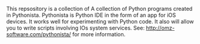This repsository is a collection of A collection of Python programs created in Pythonista.  Pythonista is Python IDE in the form of an app for iOS devices.   It works well for experimenting with Python code. It also will allow you to write scripts involving IOs system services.  See:  http://omz-software.com/pythonista/ for more information.
